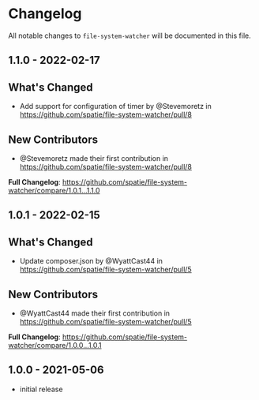 # Changelog

All notable changes to `file-system-watcher` will be documented in this file.

## 1.1.0 - 2022-02-17

## What's Changed

- Add support for configuration of timer by @Stevemoretz in https://github.com/spatie/file-system-watcher/pull/8

## New Contributors

- @Stevemoretz made their first contribution in https://github.com/spatie/file-system-watcher/pull/8

**Full Changelog**: https://github.com/spatie/file-system-watcher/compare/1.0.1...1.1.0

## 1.0.1 - 2022-02-15

## What's Changed

- Update composer.json by @WyattCast44 in https://github.com/spatie/file-system-watcher/pull/5

## New Contributors

- @WyattCast44 made their first contribution in https://github.com/spatie/file-system-watcher/pull/5

**Full Changelog**: https://github.com/spatie/file-system-watcher/compare/1.0.0...1.0.1

## 1.0.0 - 2021-05-06

- initial release
